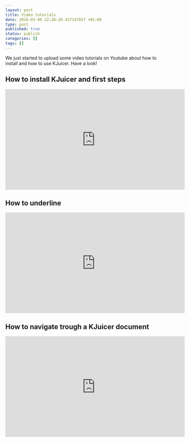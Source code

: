 ```yaml
---
layout: post
title: Video tutorials
date: 2016-03-06 22:28:29.437147027 +01:00
type: post
published: true
status: publish
categories: []
tags: []
---
```

We just started to upload some video tutorials on Youtube about how to install and how to use KJuicer. Have a look!

## How to install KJuicer and first steps

<iframe width="560" height="315" src="https://www.youtube.com/embed/C1HJ5sBBxPk" frameborder="0" allowfullscreen></iframe>

## How to underline

<iframe width="560" height="315" src="https://www.youtube.com/embed/iBYa9HUzzJk" frameborder="0" allowfullscreen></iframe>

## How to navigate trough a KJuicer document

<iframe width="560" height="315" src="https://www.youtube.com/embed/ExpVjRFZTpo" frameborder="0" allowfullscreen></iframe>
